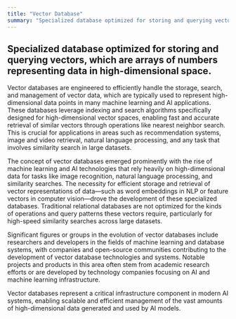 ```yaml
---
title: "Vector Database"
summary: "Specialized database optimized for storing and querying vectors, which are arrays of numbers representing data in high-dimensional space."
---
```


## Specialized database optimized for storing and querying vectors, which are arrays of numbers representing data in high-dimensional space.

Vector databases are engineered to efficiently handle the storage, search, and management of vector data, which are typically used to represent high-dimensional data points in many machine learning and AI applications. These databases leverage indexing and search algorithms specifically designed for high-dimensional vector spaces, enabling fast and accurate retrieval of similar vectors through operations like nearest neighbor search. This is crucial for applications in areas such as recommendation systems, image and video retrieval, natural language processing, and any task that involves similarity search in large datasets.

The concept of vector databases emerged prominently with the rise of machine learning and AI technologies that rely heavily on high-dimensional data for tasks like image recognition, natural language processing, and similarity searches. The necessity for efficient storage and retrieval of vector representations of data—such as word embeddings in NLP or feature vectors in computer vision—drove the development of these specialized databases. Traditional relational databases are not optimized for the kinds of operations and query patterns these vectors require, particularly for high-speed similarity searches across large datasets.

Significant figures or groups in the evolution of vector databases include researchers and developers in the fields of machine learning and database systems, with companies and open-source communities contributing to the development of vector database technologies and systems. Notable projects and products in this area often stem from academic research efforts or are developed by technology companies focusing on AI and machine learning infrastructure.

Vector databases represent a critical infrastructure component in modern AI systems, enabling scalable and efficient management of the vast amounts of high-dimensional data generated and used by AI models.

